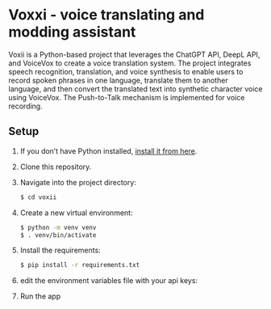 # Voxxi - voice translating and modding assistant

Voxii is a Python-based project that leverages the ChatGPT API, DeepL API, and VoiceVox to create a voice translation system. The project integrates speech recognition, translation, and voice synthesis to enable users to record spoken phrases in one language, translate them to another language, and then convert the translated text into synthetic character voice using VoiceVox. The Push-to-Talk mechanism is implemented for voice recording.

## Setup

1. If you don’t have Python installed, [install it from here](https://www.python.org/downloads/).

2. Clone this repository.

3. Navigate into the project directory:

   ```bash
   $ cd voxii
   ```

4. Create a new virtual environment:

   ```bash
   $ python -m venv venv
   $ . venv/bin/activate
   ```

5. Install the requirements:

   ```bash
   $ pip install -r requirements.txt
   ```

6. edit the environment variables file with your api keys:


7. Run the app


